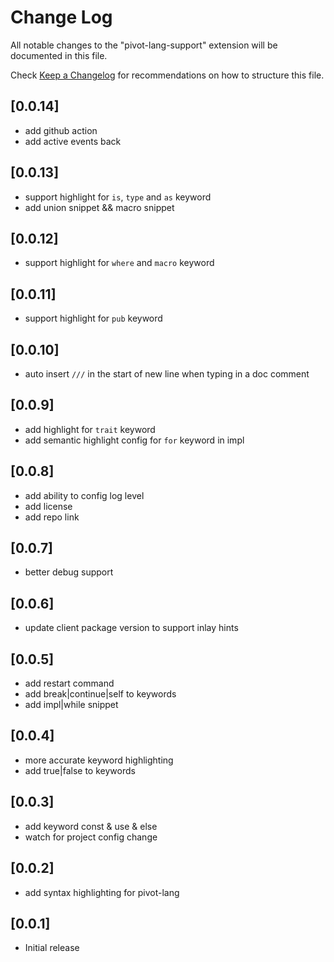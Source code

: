 # Change Log

All notable changes to the "pivot-lang-support" extension will be documented in this file.

Check [Keep a Changelog](http://keepachangelog.com/) for recommendations on how to structure this file.


## [0.0.14]
- add github action
- add active events back

## [0.0.13]
- support highlight for `is`, `type` and `as` keyword
- add union snippet && macro snippet

## [0.0.12]
- support highlight for `where` and `macro` keyword

## [0.0.11]
- support highlight for `pub` keyword

## [0.0.10]
- auto insert `///` in the start of new line when typing in a doc comment

## [0.0.9]
- add highlight for `trait` keyword
- add semantic highlight config for `for` keyword in impl

## [0.0.8]
- add ability to config log level
- add license
- add repo link

## [0.0.7]
- better debug support

## [0.0.6]
- update client package version to support inlay hints

## [0.0.5]
- add restart command
- add break|continue|self to keywords
- add impl|while snippet

## [0.0.4]
- more accurate keyword highlighting
- add true|false to keywords

## [0.0.3]

- add keyword const & use & else
- watch for project config change

## [0.0.2]

- add syntax highlighting for pivot-lang

## [0.0.1]

- Initial release

